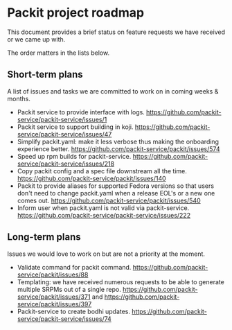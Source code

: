 # Packit project roadmap

This document provides a brief status on feature requests we have received or we came up with.

The order matters in the lists below.

## Short-term plans

A list of issues and tasks we are committed to work on in coming weeks & months.

* Packit service to provide interface with logs. https://github.com/packit-service/packit-service/issues/1
* Packit service to support building in koji. https://github.com/packit-service/packit-service/issues/47
* Simplify packit.yaml: make it less verbose thus making the onboarding experience better. https://github.com/packit-service/packit/issues/574
* Speed up rpm builds for packit-service. https://github.com/packit-service/packit-service/issues/218
* Copy packit config and a spec file downstream all the time. https://github.com/packit-service/packit/issues/140
* Packit to provide aliases for supported Fedora versions so that users don't need to change packit.yaml when a release EOL's or a new one comes out. https://github.com/packit-service/packit/issues/540
* Inform user when packit.yaml is not valid via packit-service. https://github.com/packit-service/packit-service/issues/222


## Long-term plans

Issues we would love to work on but are not a priority at the moment.

* Validate command for packit command. https://github.com/packit-service/packit/issues/88
* Templating: we have received numerous requests to be able to generate multiple SRPMs out of a single repo. https://github.com/packit-service/packit/issues/371 and https://github.com/packit-service/packit/issues/397
* Packit-service to create bodhi updates. https://github.com/packit-service/packit-service/issues/74
